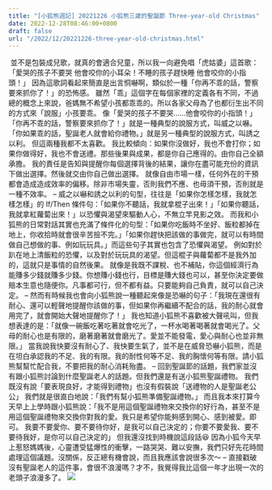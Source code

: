 ```yaml
---
title: "[小狐熊週記] 20221226 小狐熊三歲的聖誕節 Three-year-old Christmas"
date: 2022-12-28T08:46:00+0800
draft: false
url: "/2022/12/20221226-three-year-old-christmas.html"
---
```


 並不是包裝成兒歌，就真的會適合兒童，所以我一向避免唱「虎姑婆」這首歌：「愛哭的孩子不要哭 他會咬你的小耳朵！不睡的孩子趕快睡 他會咬你的小指頭！」
因為這歌詞看起來簡直是出言恫嚇啊，類似於一種「你再不乖的話，警察要來抓你了！」的恐怖感。
雖然「乖」這個字在每個家裡的定義各有不同，不過總的概念上來說，爸媽無不希望小孩都乖乖的。所以各家父母為了也都衍生出不同的方式來「說服」小孩要乖。
像「愛哭的孩子不要哭……他會咬你的小指頭！」「你再不乖的話，警察要來抓你了！」就是一種典型的說服方式，叫威之以嚇。
「你如果乖的話，聖誕老人就會給你禮物。」就是另一種典型的說服方式，叫誘之以利。
但這兩種我都不太喜歡。
我比較傾向：如果你沒做好，我也不會打你；如果你做得好，我也不會送禮。那些後果與成果，都是你自己應得的。由你自己全額承擔。
我的責任是告知與提醒你每個選擇背後的結果，讓你在盡可能充份的資訊下做出選擇。然後就交由你自己做出選擇。
就像自由市場一樣，任何外在的干預都會造成造成效率的偏移。除非市場失靈，否則我們不應、也毋須干預，否則就是一種不效率。
–
威之以嚇和誘之以利的句型，往往是「如果你怎樣怎樣，我就怎樣怎樣」的 If/Then 條件句：「如果你不聽話，我就拿棍子出來！」「如果你聽話，我就拿紅蘿蔔出來！」以恐懼與渴望來驅動人心，不無立竿見影之效。
而我和小狐熊的日常對話其實也充滿了條件化的句型：「如果你吃飯時不坐好、飯粒都掉在地上，你收拾時就會很辛苦撿不完。」「如果你趕快把該做的事做完，就可以有時間做自己想做的事、例如玩玩具。」而這些句子其實也包含了恐懼與渴望。
例如對於趴在地上清飯粒的恐懼，以及對於玩玩具的渴望。但這棍子與蘿蔔都不是我外加的，這就只是事情的自然後果。
就像是我既不課稅、也不補貼，你這個經濟行為能賺多少錢就賺多少錢。你想賺小錢也行，目標是賺大錢也可以，甚至你決定要做賠本生意也隨便你。凡事都可行，但不都有益。只要能夠自己負責，就可以自己決定。
–
然而有時候我也會向小狐熊說一種聽起來像是恐嚇的句子：「我現在還很有耐心、還可以輕聲地提醒你該做的事，但如果你再繼續不配合的話，我的耐心就會用完了，就會開始大聲地提醒你了！」
我也知道小狐熊不喜歡被大聲吼叫，但我想表達的是：「就像一碗飯吃著吃著就會吃光了，一杯水喝著喝著就會喝光了。父母的耐心也是有限的，磨著磨著就會磨光了。愛並不能發電，愛心與耐心也並非無限。」
當我說我快要沒有耐心了、我快要生氣了，並不是在威脅恐嚇小狐熊，而是在坦白承認我的不足、我的有限。我的耐性何等不足、我的胸懷何等有限。請小狐熊幫幫忙配合我，不要把我的耐心消耗殆盡。
–
回到聖誕節的話題，我們家並沒有跟小狐熊討論到什麼聖誕老人的話題。但我們還是有送小狐熊聖誕禮物。
我們既沒有說「要表現良好，才能得到禮物」也沒有假裝說「送禮物的人是聖誕老公公」
我們就是很直白地說：「我們有幫小狐熊準備聖誕禮物。」
而且我本來打算今天早上上學時跟小狐熊說：「我不是用這個聖誕禮物來交換你的好行為，甚至不是用這個聖誕禮物來交換你對我的愛。我只是希望你能夠感到開心、感到被愛。即可。
我要不要愛你、要不要待你好，是我可以自己決定的；你要不要愛我、要不要待我好，是你可以自己決定的」
但我還沒找到時機說這段話😆
因為小狐今天早上惹怒媽媽後，心靈遭受猛爆性的衝擊，一路哭哭、難以安撫，我們只好先花時間處理這個議題。沒關係，反正總有機會說，而且我應該會說很多次～
–
直接戳破沒有聖誕老人的這件事，會很不浪漫嗎？才不，我覺得我比這個一年才出現一次的老頭子浪漫多了。
![](https://blogger.googleusercontent.com/img/b/R29vZ2xl/AVvXsEiYunSX56OjngA2seO3Ky2wT3yMrGl3GUhZDU3LKo8lsnRWb7Zfo24vIhWcKoaLqZXHsEXjinNrrxjEQheM6pK1ZPJ8znsNHb2zbyahFD5N_L64Fy234xoxQ9H2LUJr-gMDWFWTBwkamf_fdsfwSJvw31Z37wayQDB-FIWOhX_TO7Ct2LLoAMpBUVHl/s320/PXL_20221225_005154696.MP.jpg)


